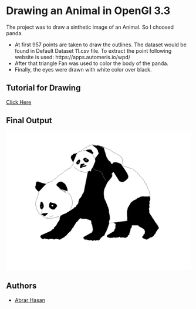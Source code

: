 
# Drawing an Animal in OpenGl 3.3

The project was to draw a sinthetic image of an Animal. So I choosed panda. 
<ul>
<li>At first 957 points are taken to draw the outlines. The dataset would be found in Default Dataset 11.csv file. 
To extract the point following website is used:
https://apps.automeris.io/wpd/</li>

<li>After that triangle Fan was used to color the body of the panda. </li>
<li>Finally, the eyes were drawn with white color over black. </li>
</ul>


## Tutorial for Drawing 

<a href="https://youtube.com/playlist?list=PLS6kme4GCf2tOzUhrR_937Pv93oHCXxf0&si=GaItmmo-l2T4gbyd">Click Here</a>


## Final Output
<img src = "https://github.com/abrarhasan3/Panda-Drawing-in-Modern-OpenGl/blob/main/Screenshot%202023-09-11%20003949.png"/>

## Authors

- [Abrar Hasan](https://www.github.com/abrarhasan3)
